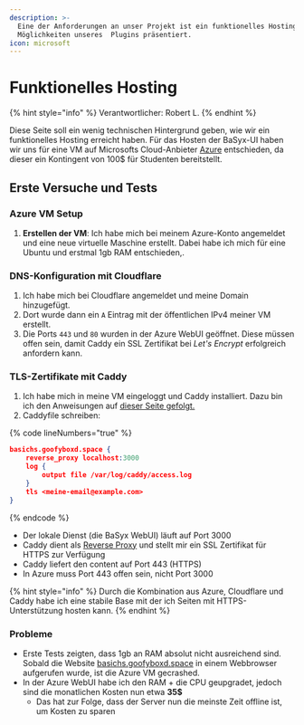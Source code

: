 ```yaml
---
description: >-
  Eine der Anforderungen an unser Projekt ist ein funktionelles Hosting, das die
  Möglichkeiten unseres  Plugins präsentiert.
icon: microsoft
---
```


# Funktionelles Hosting

{% hint style="info" %}
Verantwortlicher: Robert L.
{% endhint %}

Diese Seite soll ein wenig technischen Hintergrund geben, wie wir ein funktionelles Hosting erreicht haben. Für das Hosten der BaSyx-UI haben wir uns für eine VM auf Microsofts Cloud-Anbieter [Azure](https://azure.microsoft.com/en-us) entschieden, da dieser ein Kontingent von 100$ für Studenten bereitstellt.&#x20;

## Erste Versuche und Tests

### Azure VM Setup

1. **Erstellen der VM**: Ich habe mich bei meinem Azure-Konto angemeldet und eine neue virtuelle Maschine erstellt. Dabei habe ich mich für eine Ubuntu und erstmal 1gb RAM entschieden,.

### DNS-Konfiguration mit Cloudflare

1. Ich habe mich bei Cloudflare angemeldet und meine Domain hinzugefügt.
2. Dort wurde dann ein `A` Eintrag mit der öffentlichen IPv4 meiner VM erstellt.
3. Die Ports `443` und `80` wurden in der Azure WebUI geöffnet. Diese müssen offen sein, damit Caddy ein SSL Zertifikat bei _Let's Encrypt_ erfolgreich anfordern kann.

### TLS-Zertifikate mit Caddy

1. Ich habe mich in meine VM eingeloggt und Caddy installiert. Dazu bin ich den Anweisungen auf [dieser Seite gefolgt.](https://caddyserver.com/docs/install#debian-ubuntu-raspbian)
2. Caddyfile schreiben:

{% code lineNumbers="true" %}
```json
basichs.goofyboxd.space {
	reverse_proxy localhost:3000
	log {
		output file /var/log/caddy/access.log
	}
	tls <meine-email@example.com>
}
```
{% endcode %}

* Der lokale Dienst (die BaSyx WebUI) läuft auf Port 3000
* Caddy dient als [Reverse Proxy](https://en.wikipedia.org/wiki/Reverse_proxy) und stellt mir ein SSL Zertifikat für HTTPS zur Verfügung
* Caddy liefert den content auf Port 443 (HTTPS)
* In Azure muss Port 443 offen sein, nicht Port 3000

{% hint style="info" %}
Durch die Kombination aus Azure, Cloudflare und Caddy habe ich eine stabile Base mit der ich Seiten mit HTTPS-Unterstützung hosten kann.&#x20;
{% endhint %}

### Probleme

* Erste Tests zeigten, dass 1gb an RAM absolut nicht ausreichend sind. Sobald die Website [basichs.goofyboxd.space](https://basichs.goofyboxd.space) in einem Webbrowser aufgerufen wurde, ist die Azure VM gecrashed.
* In der Azure WebUI habe ich den RAM + die CPU geupgradet, jedoch sind die monatlichen Kosten nun etwa **35$**
  * Das hat zur Folge, dass der Server nun die meinste Zeit offline ist, um Kosten zu sparen



